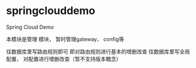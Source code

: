 # springclouddemo
Spring Cloud Demo

本模块是管理 模块， 暂时管理gateway、 config等

往数据库里写路由规则即可  即对路由规则进行基本的增删改查
往数据库里写全局配置， 对配置进行增删改查（暂不支持版本概念）
 





